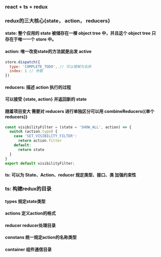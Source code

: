 ### react + ts + redux
### redux的三大核心{state， action， reducers}

#### state: 整个应用的 state 被储存在一棵 object tree 中，并且这个 object tree 只存在于唯一一个 store 中。

#### action: 唯一改变state的方法就是出发 active
```js
store.dispatch({
  type: 'COMPLETE_TODO', // 可以理解为名称
  index: 1 // 参数
})
``` 

#### reducers: 描述 action 执行的过程
#### 可以接受 {state, action} 并返回新的 state
#### 随着项目变大 需要对 reducers 进行单独区分可以用 combineReducers({单个reducers})
```typescript jsx
const visibilityFilter = (state = 'SHOW_ALL', action) => {
  switch (action.type) {
    case 'SET_VISIBILITY_FILTER':
      return action.filter
    default:
      return state
  }
}
export default visibilityFilter;
```

#### ts: 可以为 State、Action、reducer 规定类型、接口、类 加强约束性
### ts: 构建redux的目录
#### types      规定state类型
#### actions    定义action的格式
#### reducer    reducer处理目录
#### constans   统一规定action的名称类型
#### container  组件通信目录

